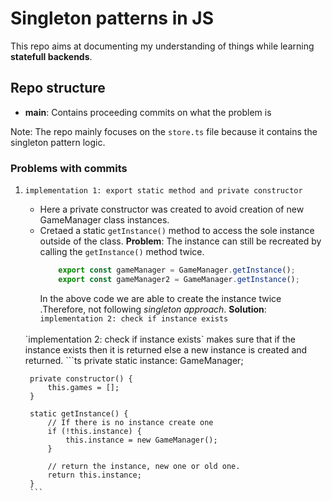 # Singleton patterns in JS

This repo aims at documenting my understanding of things while learning **statefull backends**.

## Repo structure

-   **main**: Contains proceeding commits on what the problem is

Note: The repo mainly focuses on the `store.ts` file because it contains the singleton pattern logic.

### Problems with commits
1. `implementation 1: export static method and private constructor`
    - Here a private constructor was created to avoid creation of new GameManager class instances.
    - Cretaed a static `getInstance()` method to access the sole instance outside of the class.
    **Problem**: The instance can still be recreated by calling the `getInstance()` method twice.
        ```ts
            export const gameManager = GameManager.getInstance();
            export const gameManager2 = GameManager.getInstance();
        ``` 
        In the above code we are able to create the instance twice .Therefore, not following *singleton approach*.
    **Solution**: `implementation 2: check if instance exists`
    <br/>
    `implementation 2: check if instance exists` makes sure that if the instance exists then it is returned else a new instance is created and returned.
        ```ts
        private static instance: GameManager;

        private constructor() {
            this.games = [];
        }

        static getInstance() {
            // If there is no instance create one
            if (!this.instance) {
                this.instance = new GameManager();
            }

            // return the instance, new one or old one.
            return this.instance;
        }
        ```